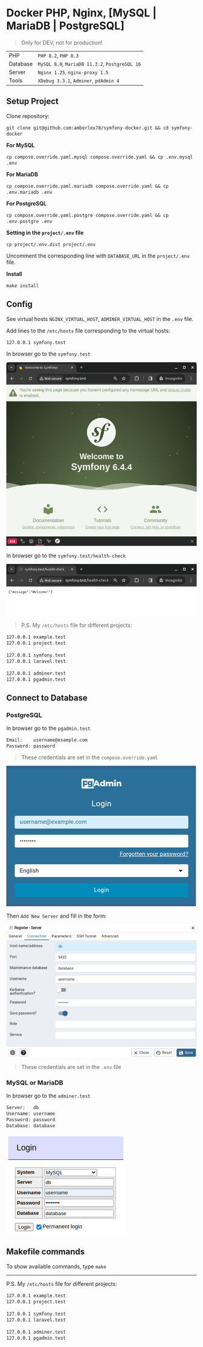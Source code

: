 # Docker PHP, Nginx, [MySQL | MariaDB | PostgreSQL]

> Only for DEV, not for production!

| 	        | 	                                              |
|:---------|:-----------------------------------------------|
| PHP      | `PHP 8.2`, `PHP 8.3`                           |
| Database | `MySQL 8.0`, `MariaDB 11.3.2`, `PostgreSQL 16` |
| Server   | `Nginx 1.25`, `nginx-proxy 1.5`                |
| Tools    | `XDebug 3.3.1`, `Adminer`, `pdAdmin 4`         |

## Setup Project

Clone repository:

```
git clone git@github.com:amberlex78/symfony-docker.git && cd symfony-docker
```

**For MySQL**

```
cp compose.override.yaml.mysql compose.override.yaml && cp .env.mysql .env
```

**For MariaDB**

```
cp compose.override.yaml.mariadb compose.override.yaml && cp .env.mariadb .env
```

**For PostgreSQL**

```
cp compose.override.yaml.postgre compose.override.yaml && cp .env.postgre .env
```

**Setting in the `project/.env` file**

```
cp project/.env.dist project/.env
```

Uncomment the corresponding line with `DATABASE_URL` in the `project/.env` file.

**Install**

```
make install
```

## Config

See virtual hosts `NGINX_VIRTUAL_HOST`, `ADMINER_VIRTUAL_HOST` in the `.env` file.

Add lines to the `/etc/hosts` file corresponding to the virtual hosts:

```
127.0.0.1 symfony.test
```
In browser go to the `symfony.test`

![](art/01-symfony-test.png)

In browser go to the `symfony.test/health-check`

![](art/02-health-check.png)

> P.S. My `/etc/hosts` file for different projects:

```
127.0.0.1 example.test
127.0.0.1 project.test

127.0.0.1 symfony.test
127.0.0.1 laravel.test

127.0.0.1 adminer.test
127.0.0.1 pgadmin.test
```

## Connect to Database

### PostgreSQL

In browser go to the `pgadmin.test`

```
Email:    username@example.com
Password: password
```

> These credentials are set in the `compose.override.yaml`

![](art/03-pgAdmin-Login.png)

Then `Add New Server` and fill in the form:

![](art/04-paAdmin-Connection.png)

> These credentials are set in the `.env` file

### MySQL or MariaDB

In browser go to the `adminer.test`

```
Server:   db
Username: username
Password: password
Database: database

```
![](art/05-Adminer-Connection.png)

## Makefile commands

To show available commands, type `make`

---
P.S. My `/etc/hosts` file for different projects:

```
127.0.0.1 example.test
127.0.0.1 project.test

127.0.0.1 symfony.test
127.0.0.1 laravel.test

127.0.0.1 adminer.test
127.0.0.1 pgadmin.test
```